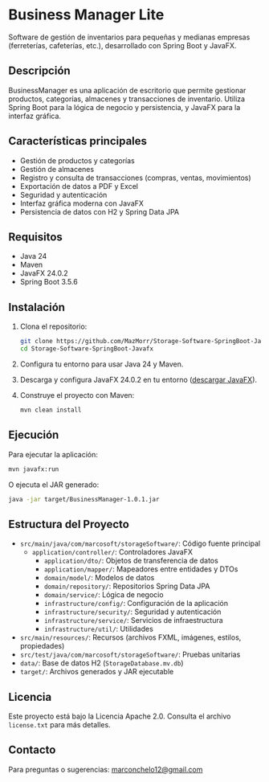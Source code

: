 # Business Manager Lite

Software de gestión de inventarios para pequeñas y medianas empresas (ferreterías, cafeterías, etc.), desarrollado con Spring Boot y JavaFX.

## Descripción

BusinessManager es una aplicación de escritorio que permite gestionar productos, categorías, almacenes y transacciones de inventario. Utiliza Spring Boot para la lógica de negocio y persistencia, y JavaFX para la interfaz gráfica.

## Características principales

- Gestión de productos y categorías
- Gestión de almacenes
- Registro y consulta de transacciones (compras, ventas, movimientos)
- Exportación de datos a PDF y Excel
- Seguridad y autenticación
- Interfaz gráfica moderna con JavaFX
- Persistencia de datos con H2 y Spring Data JPA

## Requisitos

- Java 24
- Maven
- JavaFX 24.0.2
- Spring Boot 3.5.6

## Instalación

1. Clona el repositorio:

     ```bash
     git clone https://github.com/MazMorr/Storage-Software-SpringBoot-Javafx.git
     cd Storage-Software-SpringBoot-Javafx
     ```

2. Configura tu entorno para usar Java 24 y Maven.
3. Descarga y configura JavaFX 24.0.2 en tu entorno ([descargar JavaFX](https://gluonhq.com/products/javafx/)).
4. Construye el proyecto con Maven:

     ```bash
     mvn clean install
     ```

## Ejecución

Para ejecutar la aplicación:

```bash
mvn javafx:run
```

O ejecuta el JAR generado:

```bash
java -jar target/BusinessManager-1.0.1.jar
```

## Estructura del Proyecto

- `src/main/java/com/marcosoft/storageSoftware/`: Código fuente principal
  - `application/controller/`: Controladores JavaFX
    - `application/dto/`: Objetos de transferencia de datos
    - `application/mapper/`: Mapeadores entre entidades y DTOs
    - `domain/model/`: Modelos de datos
    - `domain/repository/`: Repositorios Spring Data JPA
    - `domain/service/`: Lógica de negocio
    - `infrastructure/config/`: Configuración de la aplicación
    - `infrastructure/security/`: Seguridad y autenticación
    - `infrastructure/service/`: Servicios de infraestructura
    - `infrastructure/util/`: Utilidades
- `src/main/resources/`: Recursos (archivos FXML, imágenes, estilos, propiedades)
- `src/test/java/com/marcosoft/storageSoftware/`: Pruebas unitarias
- `data/`: Base de datos H2 (`StorageDatabase.mv.db`)
- `target/`: Archivos generados y JAR ejecutable

## Licencia

Este proyecto está bajo la Licencia Apache 2.0. Consulta el archivo `license.txt` para más detalles.

## Contacto

Para preguntas o sugerencias: <marconchelo12@gmail.com>
